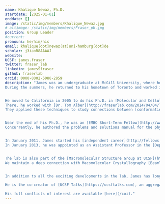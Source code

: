 ```yaml
---
name: Khalique Newaz, Ph.D.
startdate: [2025-01-01]
enddate: []
image: /static/img/members/Khalique_Newaz.jpg
# altimage: /static/img/members/Fraser_pb.jpg
position: Group Leader
#current:
pronouns: he/him/his
email: khalique[dot]newaz(at)uni-hamburg[dot]de
scholar: j3iaoR8AAAAJ
website:
UCSF: james.fraser
twitter: fraser_lab
linkedin: jamesSfraser
github: fraserlab
orcid: 0000-0002-5080-2859
description: "James was an undergraduate at McGill University, where he worked in the lab of [Dr. Francois Fagotto](https://www.crbm.cnrs.fr/team/morphogenesis/?lang=en) on [Xenopus developmental biology](/publications#20974811).
During the summers, he returned to his hometown of Toronto and worked in [Dr. Alan Davidson's lab](http://individual.utoronto.ca/Davidsonlab/) on TetR repressor biophysics and [bacteriophage genomics](/publications#16631788).


He moved to California in 2005 to do his Ph.D. in [Molecular and Cellular Biology at UC Berkeley](http://mcb.berkeley.edu).
There, he worked with [Dr. Tom Alber](http://fraserlab.com/2014/04/04/Tom-Alber/) creating  biophysical methods to characterize [protein side chain flexibility](/publications#20499387) in [high resolution](/publications#17573816) X-ray [electron density maps](/publications#24363322).
They applied these techniques to study connections between [conformational dynamics and enzymatic catalysis](/publications#19956261), showing that [room temperature](/publications#21918110), but not standard cryogenic, X-ray data collection could reveal the structural basis for critical functional motions.


Near the end of his Ph.D., he was an [EMBO Short-Term Fellow](http://www.embo.org/funding-awards/fellowships/short-term-fellowships) in [Dr. Dan Tawfik's lab](https://www.weizmann.ac.il/Biomolecular_Sciences/obituary/prof-dan-tawfik) at the Weizmann Institute of Science.
Concurrently, he authored the problems and solutions manual for the physical chemistry textbook [The Molecules of Life](http://www.garlandscience.com/product/isbn/9780815341888) by Kuriyan, Konforti, and Wemmer.


In January 2011, James started his [independent career](http://fellows.ucsf.edu/) as a [QB3 at UCSF Fellow](http://qb3.ucsf.edu/events/mini-bio-james-fraser.shtml) affiliated with the [Department of Cellular and Molecular Pharmacology](http://cmp.ucsf.edu/).
In January 2013, he was appointed as an Assistant Professor in the [Department of Bioengineering and Therapeutic Sciences](http://bts.ucsf.edu) and the California Institute for Quantitative Biosciences ([QB3](http://qb3.org)) with promotion to Associate Professor in 2016, and Full Professor in 2020. From 2022-2023, he was Vice Dean of Research for the [UCSF School of Pharmacy](https://pharmacy.ucsf.edu/). Since August 2023, he has been the Ernest L. Prien Professor and Chair of the [Department of Bioengineering and Therapeutic Sciences](https://pharmacy.ucsf.edu/news/2023/08/fraser-named-chair-ucsf-department-bioengineering-therapeutic-sciences).


The lab is also part of the [Macromolecular Structure Group at UCSF](http://msg.ucsf.edu) and [BioXFEL](http://www.bioxfel.org/), a Science and Technology Center established by the National Science Foundation.
We maintain a deep connection with Macomolecular Crystallography [Beamline 8.3.1.](http://bl831.als.lbl.gov/~mcfuser/), directed by [Dr. James Holton](http://bl831.als.lbl.gov/~jamesh/), at the [Advanced Light Source](http://www-als.lbl.gov/). James is also a Faculty Scientist in the Molecular Biophysics and Integrated Bioimaging Division of Lawrence Berkeley National Lab, and Associate Director of the [Quantitative Biosciences Initiative](https://qbi.ucsf.edu/).


In addition to all the exciting developments in the lab, James has long standing interests in [teaching](/courses), [baseball statistics](http://ibiomagazine.org/issues/november-2011-issue/james-fraser-a-michael-eisen.html), and [juggling](https://pharmacy.ucsf.edu/news/2020/10/labs-juggle-community-distance-during-covid-19). James was also on the board of ASAPbio, a non-profit organization dedicated to accelerating the pace of scientific discovery by making research outputs more accessible and reusable. The lab is committed to [publishing our code](https://github.com/fraser-lab), disseminating our datasets, posting manuscripts on preprint servers, and [participating in open peer review](https://www.youtube.com/watch?v=hYG5wTGh6aw&list=PLezPfyQ6lSolc6sOZ-an18oG3mZojuwb6&t=1280s). 

He is the co-creator of [UCSF Talks](https://ucsftalks.com), an aggregator of all the discovery science seminars at UCSF.

His full conflicts of interest are available [here](/coi)."
---
```

